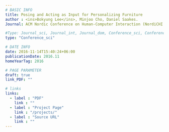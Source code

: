 ```yaml
---
# BASIC INFO
title: Posing and Acting as Input for Personalizing Furniture
author : <ins>Bokyung Lee</ins>, Minjoo Cho, Daniel Saakes.
Journal: ACM Nordic Conference on Human-Computer Interaction (NordiCHI 2016)

#Type: Journal_sci, Journal_int, Journal_dom, Conference_sci, Conference_int, conference_dom
type: "Conference_sci"

# DATE INFO
date: 2016-11-14T15:40:24+06:00
publicationDate: 2016.11
homeYearTag: 2016

# PAGE PARAMETER
draft: true
link_PDF: ""

# links
links:
  - label : "PDF"
    link : ""
  - label : "Project Page"
    link : "/projects/"
  - label : "Source URL"
    link : ""
---
```

